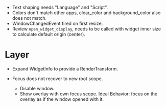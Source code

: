 * Text shaping needs "Language" and "Script".
* Colors don't match other apps, clear_color and background_color also does not match.
* WindowChangedEvent fired on first resize.
* Review `open_widget_display`, needs to be called with widget inner size to calculate default origin (center).

# Layer

* Expand WidgetInfo to provide a RenderTransform.

* Focus does not recover to new root scope.
    - Disable window.
    - Show overlay with own focus scope.
    Ideal Behavior: focus on the overlay as if the window opened with it.